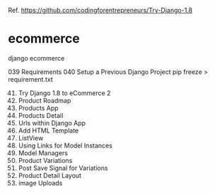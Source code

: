 Ref. https://github.com/codingforentrepreneurs/Try-Django-1.8

# ecommerce
django ecommerce

039 Requirements
040 Setup a Previous Django Project
  pip freeze  > requirement.txt

041. Try Django  1.8 to eCommerce 2
042. Product Roadmap
043. Products App
044. Products Detail
045. Urls within Django App
046. Add HTML  Template
047. ListView
048. Using Links for Model Instances
049. Model Managers
050. Product Variations
051. Post Save Signal for Variations
052. Product Detail Layout
053. image Uploads
